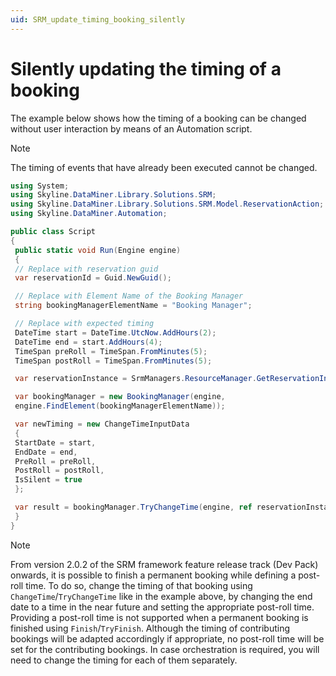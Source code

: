 ```yaml
---
uid: SRM_update_timing_booking_silently
---
```


# Silently updating the timing of a booking

The example below shows how the timing of a booking can be changed without user interaction by means of an Automation script.

> [!NOTE]
> The timing of events that have already been executed cannot be changed.

```csharp
using System;
using Skyline.DataMiner.Library.Solutions.SRM;
using Skyline.DataMiner.Library.Solutions.SRM.Model.ReservationAction;
using Skyline.DataMiner.Automation;

public class Script
{
 public static void Run(Engine engine)
 {
 // Replace with reservation guid
 var reservationId = Guid.NewGuid();

 // Replace with Element Name of the Booking Manager
 string bookingManagerElementName = "Booking Manager";

 // Replace with expected timing
 DateTime start = DateTime.UtcNow.AddHours(2);
 DateTime end = start.AddHours(4);
 TimeSpan preRoll = TimeSpan.FromMinutes(5);
 TimeSpan postRoll = TimeSpan.FromMinutes(5);

 var reservationInstance = SrmManagers.ResourceManager.GetReservationInstance(reservationId);

 var bookingManager = new BookingManager(engine,
 engine.FindElement(bookingManagerElementName));

 var newTiming = new ChangeTimeInputData
 {
 StartDate = start,
 EndDate = end,
 PreRoll = preRoll,
 PostRoll = postRoll,
 IsSilent = true
 };

 var result = bookingManager.TryChangeTime(engine, ref reservationInstance, newTiming);
 }
}
```

> [!NOTE]
> From version 2.0.2 of the SRM framework feature release track (Dev Pack) onwards<!-- RN40481 -->, it is possible to finish a permanent booking while defining a post-roll time. To do so, change the timing of that booking using `ChangeTime`/`TryChangeTime` like in the example above, by changing the end date to a time in the near future and setting the appropriate post-roll time. Providing a post-roll time is not supported when a permanent booking is finished using `Finish`/`TryFinish`. Although the timing of contributing bookings will be adapted accordingly if appropriate, no post-roll time will be set for the contributing bookings. In case orchestration is required, you will need to change the timing for each of them separately.
